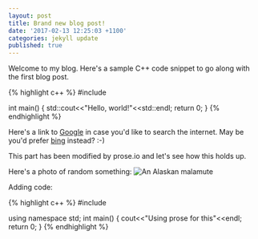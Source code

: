 ```yaml
---
layout: post
title: Brand new blog post!
date: '2017-02-13 12:25:03 +1100'
categories: jekyll update
published: true
---
```


Welcome to my blog. Here's a sample C++ code snippet to go along with the first blog post.

{% highlight c++ %}
#include <iostream>

int main()
{
    std::cout<<"Hello, world!"<<std::endl;
    return 0;
}
{% endhighlight %}

Here's a link to [Google][google] in case you'd like to search the internet. May be you'd prefer [bing][bing] instead? :-)

This part has been modified by prose.io and let's see how this holds up. 

Here's a photo of random something:
![An Alaskan malamute](http://www.pets4homes.co.uk/images/articles/3036/large/training-the-alaskan-malamute-successfully-559a6a5d88066.jpg)

Adding code:

{% highlight c++ %}
#include <iostream>

using namespace std;
int main()
{
    cout<<"Using prose for this"<<endl;
    return 0;
}
{% endhighlight %}

[google]: http://google.com
[bing]: http://bing.com
[jekyll-docs]: https://jekyllrb.com/docs/home
[jekyll-gh]:   https://github.com/jekyll/jekyll
[jekyll-talk]: https://talk.jekyllrb.com/
